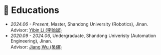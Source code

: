 # 📖 Educations
- *2024.06 - Present*, Master, Shandong University (Robotics), Jinan.  
  Advisor: [Yibin Li (李贻斌)](https://sucro.sdu.edu.cn/info/1017/1164.htm)
- *2020.09 - 2024.06*, Undergraduate, Shandong Univeristy (Automation Engineering), Jinan.  
  Advisor: [Jiang Wu (吴疆)](https://control.sdu.edu.cn/info/1085/7008.htm)
